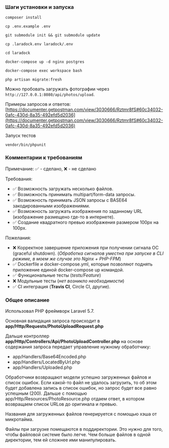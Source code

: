 ### Шаги установки и запуска

```
composer install
```
```
cp .env.example .env
```
```
git submodule init && git submodule update
```
``` 
cp .laradock.env laradock/.env
```
```
cd laradock
```
``` 
docker-compose up -d nginx postgres
```
``` 
docker-compose exec workspace bash
```
```  
php artisan migrate:fresh
```

 Можно пробовать загружать фотографии через `http://127.0.0.1:8080/api/photos/upload`.
 
 Примеры запросов и ответов:
 [https://documenter.getpostman.com/view/3030666/Rztmr8fS#60c34032-0afc-430d-8a35-492efd5d2036](https://documenter.getpostman.com/view/3030666/Rztmr8fS#60c34032-0afc-430d-8a35-492efd5d2036)
 
 Запуск тестов
 ```  
 vendor/bin/phpunit
 ```

### Комментарии к требованиям

Примечание: ✅ - сделано, ❌ - не сделано

Требования:
- ✅ Возможность загружать несколько файлов.
- ✅ Возможность принимать multipart/form-data запросы.
- ✅ Возможность принимать JSON запросы с BASE64 закодированными изображениями.
- ✅ Возможность загружать изображения по заданному URL (изображение размещено где-то в интернете).
- ✅ Создание квадратного превью изображения размером 100px на 100px.

Пожелания:
- ❌ Корректное завершение приложения при получении сигнала ОС (graceful shutdown). (_Обработка сигналов уместна при запуске в CLI режиме, в моем же случае это Nginx + PHP-FPM_)
- ✅ Dockerfile и docker-compose.yml, которые позволяют поднять приложение единой docker-compose up командой.
- ✅ Функциональные тесты (_tests/Feature_)
- ❌ Модульные тесты (_нет возникло необходимости_)
- ✅ CI интеграция (**Travis CI**, Circle CI, другие).

### Общее описание
Использовал PHP фреймворк Laravel 5.7.

Основная валидация запроса происходит в **app/Http/Requests/PhotoUploadRequest.php**

Дальше контроллер **app/Http/Controllers/Api/PhotoUploadController.php** на основе содержания запроса передает управление нужному обработчику:
- app/Handlers/Base64Encoded.php
- app/Handlers/LocatedByUrl.php
- app/Handlers/Uploaded.php

Обработчики возвращают модели успешно загруженных файлов и список ошибок. Если какой-то файл не удалось загрузить, то об этом будет добавлена запись в список ошибок, но запрос будет все равно успешным (200).
Дальше с помощью app/Http/Resources/PhotoResource.php отдаем ответ, в котором возвращаем список URLов до оригинала и превью. 

Названия для загруженных файлов генерируется с помощью хэша от микротайма.

Файлы при загрузке помещаются в поддиректории. Это нужно для того, чтобы файловой системе было легче. Чем больше файлов в одной директории, тем ей сложнее ими манипулировать.
